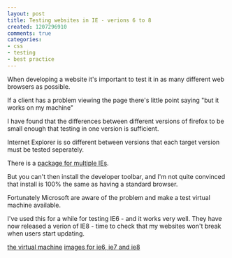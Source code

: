 ```yaml
---
layout: post
title: Testing websites in IE - verions 6 to 8
created: 1207296910
comments: true
categories:
- css
- testing
- best practice
---
```

<p>
When developing a website it's important to test it in as many different web browsers as possible. 
</p>
<p>
If a client has a problem viewing the page there's little point saying &quot;but it works on my machine&quot;
</p>
<p>
 
I have found that the differences between different versions of firefox to be small enough that testing in one version is sufficient.
</p>
<p>
Internet Explorer is so different between versions that each target version must be tested seperately.
</p>
<p>
There is a <a href="http://tredosoft.com/Multiple_IE">package for multiple IEs</a>.
</p>
<p>
But you can't then install the developer toolbar, and I'm not quite convinced that install is 100% the same as having a standard browser.
</p>
<p>
Fortunately Microsoft are aware of the problem and make a test virtual machine available.
</p>
<p>
I've used this for a while for testing IE6 - and it works very well.
They have now released a verion of IE8 - time to check that my websites won't break when users start updating.
</p>
<p>
<a href="http://www.microsoft.com/downloads/details.aspx?FamilyId=6D58729D-DFA8-40BF-AFAF-20BCB7F01CD1&amp;displaylang=en">the virtual machine</a>
<a href="http://www.microsoft.com/downloads/details.aspx?FamilyId=21EABB90-958F-4B64-B5F1-73D0A413C8EF&amp;displaylang=en">images for ie6, ie7 and ie8</a>
</p>

